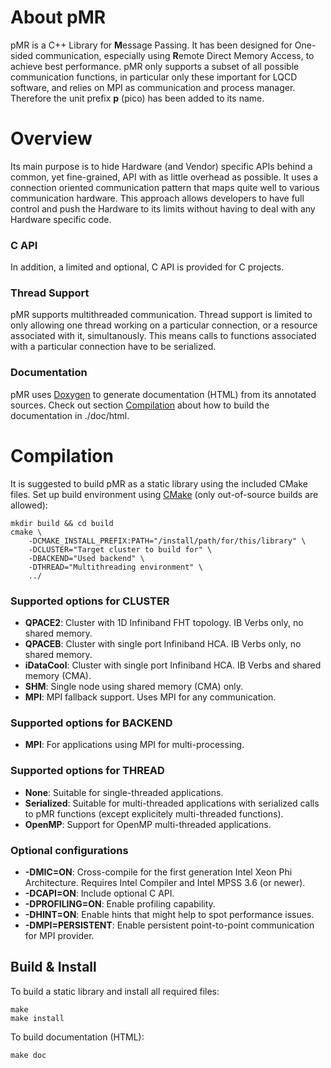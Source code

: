 # About pMR
pMR is a C++ Library for <b>M</b>essage Passing.
It has been designed for One-sided communication, especially using <b>R</b>emote Direct Memory Access, to achieve best performance.
pMR only supports a subset of all possible communication functions, in particular only these important for LQCD software, and relies on MPI as communication and process manager.
Therefore the unit prefix <b>p</b> (pico) has been added to its name.

# Overview
Its main purpose is to hide Hardware (and Vendor) specific APIs behind a common, yet fine-grained, API with as little overhead as possible.
It uses a connection oriented communication pattern that maps quite well to various communication hardware.
This approach allows developers to have full control and push the Hardware to its limits without having to deal with any Hardware specific code.

### C API ###
In addition, a limited and optional, C API is provided for C projects.

### Thread Support ###
pMR supports multithreaded communication.
Thread support is limited to only allowing one thread working on a particular connection, or a resource associated with it, simultanously.
This means calls to functions associated with a particular connection have to be serialized.

### Documentation ###
pMR uses [Doxygen](http://www.doxygen.org) to generate documentation (HTML) from its annotated sources. Check out section [Compilation](#compilation) about how to build the documentation in ./doc/html.

# Compilation
It is suggested to build pMR as a static library using the included CMake files.
Set up build environment using [CMake](http://www.cmake.org) (only out-of-source builds are allowed):

    mkdir build && cd build
    cmake \
        -DCMAKE_INSTALL_PREFIX:PATH="/install/path/for/this/library" \
        -DCLUSTER="Target cluster to build for" \
        -DBACKEND="Used backend" \
        -DTHREAD="Multithreading environment" \
        ../

### Supported options for CLUSTER ###
- <b>QPACE2</b>: Cluster with 1D Infiniband FHT topology. IB Verbs only, no shared memory.
- <b>QPACEB</b>: Cluster with single port Infiniband HCA. IB Verbs only, no shared memory.
- <b>iDataCool</b>: Cluster with single port Infiniband HCA. IB Verbs and shared memory (CMA).
- <b>SHM</b>: Single node using shared memory (CMA) only.
- <b>MPI</b>: MPI fallback support. Uses MPI for any communication.

### Supported options for BACKEND ###
- <b>MPI</b>: For applications using MPI for multi-processing.

### Supported options for THREAD ###
- <b>None</b>: Suitable for single-threaded applications.
- <b>Serialized</b>: Suitable for multi-threaded applications with serialized calls to pMR functions (except explicitely multi-threaded functions).
- <b>OpenMP</b>: Support for OpenMP multi-threaded applications.

### Optional configurations ###
- <b>-DMIC=ON</b>: Cross-compile for the first generation Intel Xeon Phi Architecture. Requires Intel Compiler and Intel MPSS 3.6 (or newer).
- <b>-DCAPI=ON</b>: Include optional C API.
- <b>-DPROFILING=ON</b>: Enable profiling capability. 
- <b>-DHINT=ON</b>: Enable hints that might help to spot performance issues.
- <b>-DMPI=PERSISTENT</b>: Enable persistent point-to-point communication for MPI provider.

## Build & Install ##
To build a static library and install all required files:

    make
    make install

To build documentation (HTML):

    make doc
